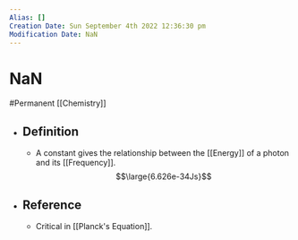 ```yaml
---
Alias: []
Creation Date: Sun September 4th 2022 12:36:30 pm 
Modification Date: NaN
---
```

# NaN
#Permanent [[Chemistry]]

- ## Definition
	- A constant gives the relationship between the [[Energy]] of a photon and its [[Frequency]].
	  $$\large{6.626e-34Js}$$
- ## Reference
	- Critical in [[Planck's Equation]].
